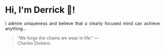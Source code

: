 # Hi, I'm Derrick 👋!
<p align="justify">I admire uniqueness and believe that a clearly focused mind can achieve anything...</p> 
<!-- #quote-start -->
<blockquote>&ldquo;We forge the chains we wear in life.&rdquo; &mdash; <footer>Charles Dickens</footer></blockquote>
<!-- #quote-end -->
